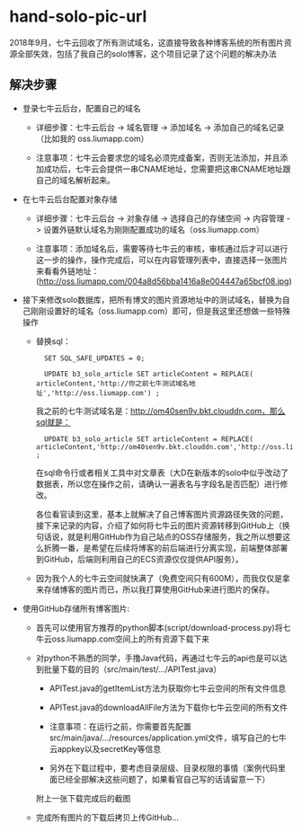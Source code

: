 # hand-solo-pic-url
2018年9月，七牛云回收了所有测试域名，这直接导致各种博客系统的所有图片资源全部失效，包括了我自己的solo博客，这个项目记录了这个问题的解决办法

## 解决步骤

* 登录七牛云后台，配置自己的域名

    * 详细步骤：七牛云后台 -> 域名管理 -> 添加域名 -> 添加自己的域名记录（比如我的 oss.liumapp.com）
    
    * 注意事项：七牛云会要求您的域名必须完成备案，否则无法添加，并且添加成功后，七牛云会提供一串CNAME地址，您需要把这串CNAME地址跟自己的域名解析起来。
    
* 在七牛云后台配置对象存储

    * 详细步骤：七牛云后台 -> 对象存储 -> 选择自己的存储空间 -> 内容管理 -> 设置外链默认域名为刚刚配置成功的域名（oss.liumapp.com）
    
    * 注意事项：添加域名后，需要等待七牛云的审核，审核通过后才可以进行这一步的操作，操作完成后，可以在内容管理列表中，直接选择一张图片来看看外链地址：(http://oss.liumapp.com/004a8d56bba1416a8e004447a65bcf08.jpg)     
    
* 接下来修改solo数据库，把所有博文的图片资源地址中的测试域名，替换为自己刚刚设置好的域名（oss.liumapp.com）即可，但是我这里还想做一些特殊操作

    * 替换sql：
    
            SET SQL_SAFE_UPDATES = 0;
    
            UPDATE b3_solo_article SET articleContent = REPLACE( articleContent,'http://你之前七牛测试域名地址','http://oss.liumapp.com') ;
            
        我之前的七牛测试域名是：http://om40sen9v.bkt.clouddn.com，那么sql就是：
        
            UPDATE b3_solo_article SET articleContent = REPLACE( articleContent,'http://om40sen9v.bkt.clouddn.com','http://oss.liumapp.com') ;
            
        在sql命令行或者相关工具中对文章表（大D在新版本的solo中似乎改动了数据表，所以您在操作之前，请确认一遍表名与字段名是否匹配）进行修改。
        
        各位看官读到这里，基本上就解决了自己博客图片资源路径失效的问题，接下来记录的内容，介绍了如何将七牛云的图片资源转移到GitHub上（换句话说，就是利用GitHub作为自己站点的OSS存储服务，我之所以想要这么折腾一番，是希望在后续将博客的前后端进行分离实现，前端整体部署到GitHub，后端则利用自己的ECS资源仅仅提供API服务）。            

    * 因为我个人的七牛云空间就快满了（免费空间只有600M），而我仅仅是拿来存储博客的图片而已，所以我打算使用GitHub来进行图片的保存。

* 使用GitHub存储所有博客图片:

    * 首先可以使用官方推荐的python脚本(script/download-process.py)将七牛云oss.liumapp.com空间上的所有资源下载下来
    
    * 对python不熟悉的同学，手撸Java代码，再通过七牛云的api也是可以达到批量下载的目的（src/main/test/.../APITest.java）
    
        * APITest.java的getItemList方法为获取你七牛云空间的所有文件信息
        
        * APITest.java的downloadAllFile方法为下载你七牛云空间的所有文件
        
        * 注意事项：在运行之前，你需要首先配置src/main/java/.../resources/application.yml文件，填写自己的七牛云appkey以及secretKey等信息
        
        * 另外在下载过程中，要考虑目录层级、目录权限的事情（案例代码里面已经全部解决这些问题了，如果看官自己写的话请留意一下）
        
        附上一张下载完成后的截图
        
        
        
    * 完成所有图片的下载后拷贝上传GitHub...
    
    
    
        
                  
    
    
    
    
    
            